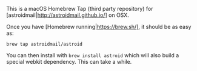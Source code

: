 This is a macOS Homebrew Tap (third party repository) for [astroidmail|http://astroidmail.github.io/] on OSX.

Once you have [Homebrew running|https://brew.sh/], it should be as easy as:
```
brew tap astroidmail/astroid
```

You can then install with `brew install astroid` which will also build a special webkit dependency. This can take a while.

